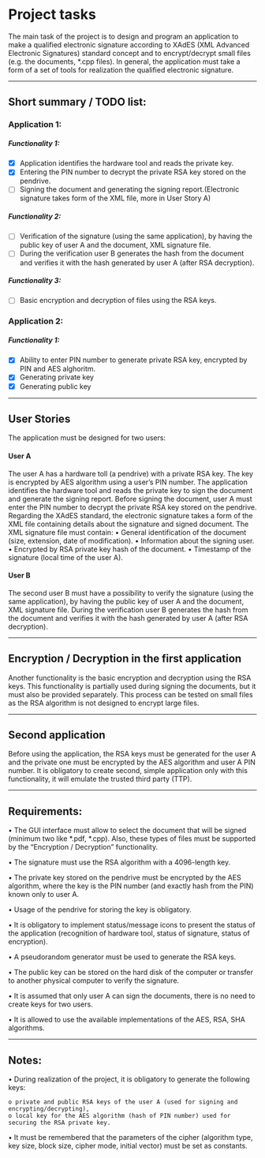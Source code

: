 # Project tasks

The main task of the project is to design and program an application to make a
qualified electronic signature according to XAdES (XML Advanced Electronic
Signatures) standard concept and to encrypt/decrypt small files (e.g. the documents,
*.cpp files). In general, the application must take a form of a set of tools for realization
the qualified electronic signature.
__________________________________________________________________________________
## Short summary / TODO list:
### Application 1:
##### Functionality 1:
- [X] Application identifies the hardware tool and reads the private key.
- [X] Entering the PIN number to decrypt the private RSA key stored on the pendrive.
- [ ] Signing the document and generating the signing report.(Electronic signature takes form of the XML file, more in User Story A)
##### Functionality 2:
- [ ] Verification of the signature (using the same application), by having the public key of user A and the document, XML signature file.
- [ ] During the verification user B generates the hash from the document and verifies it with the hash generated by user A (after RSA decryption).
##### Functionality 3:
- [ ] Basic encryption and decryption of files using the RSA keys.
### Application 2:
##### Functionality 1:
- [X] Ability to enter PIN number to generate private RSA key, encrypted by PIN and AES alghoritm.
- [X] Generating private key
- [X] Generating public key
__________________________________________________________________________________
## User Stories
The application must be designed for two users:
#### User A

The user A has a hardware toll (a pendrive) with a private RSA key. The key is
encrypted by AES algorithm using a user’s PIN number. The application identifies the
hardware tool and reads the private key to sign the document and generate the signing report. Before signing the document, user A must enter the PIN number to decrypt the
private RSA key stored on the pendrive. Regarding the XAdES standard, the electronic
signature takes a form of the XML file containing details about the signature and signed
document. The XML signature file must contain:
• General identification of the document (size, extension, date of modification).
• Information about the signing user.
• Encrypted by RSA private key hash of the document.
• Timestamp of the signature (local time of the user A).
#### User B

The second user B must have a possibility to verify the signature (using the same
application), by having the public key of user A and the document, XML signature file.
During the verification user B generates the hash from the document and verifies it
with the hash generated by user A (after RSA decryption).
__________________________________________________________________________________
## Encryption / Decryption in the first application

Another functionality is the basic encryption and decryption using the RSA keys.
This functionality is partially used during signing the documents, but it must also be
provided separately. This process can be tested on small files as the RSA algorithm is
not designed to encrypt large files.
__________________________________________________________________________________
## Second application

Before using the application, the RSA keys must be generated for the user A and
the private one must be encrypted by the AES algorithm and user A PIN number. It is
obligatory to create second, simple application only with this functionality, it will emulate
the trusted third party (TTP).
__________________________________________________________________________________
## Requirements:
• The GUI interface must allow to select the document that will be signed
(minimum two like *.pdf, *.cpp). Also, these types of files must be supported by
the “Encryption / Decryption” functionality.

• The signature must use the RSA algorithm with a 4096-length key.

• The private key stored on the pendrive must be encrypted by the AES algorithm,
where the key is the PIN number (and exactly hash from the PIN) known only
to user A.

• Usage of the pendrive for storing the key is obligatory.

• It is obligatory to implement status/message icons to present the status of the
application (recognition of hardware tool, status of signature, status of
encryption).

• A pseudorandom generator must be used to generate the RSA keys.

• The public key can be stored on the hard disk of the computer or transfer to
another physical computer to verify the signature.

• It is assumed that only user A can sign the documents, there is no need to create
keys for two users.

• It is allowed to use the available implementations of the AES, RSA, SHA
algorithms.
__________________________________________________________________________________
## Notes:
• During realization of the project, it is obligatory to generate the following keys:

    o private and public RSA keys of the user A (used for signing and encrypting/decrypting),
    o local key for the AES algorithm (hash of PIN number) used for securing the RSA private key.
• It must be remembered that the parameters of the cipher (algorithm type, key
size, block size, cipher mode, initial vector) must be set as constants.